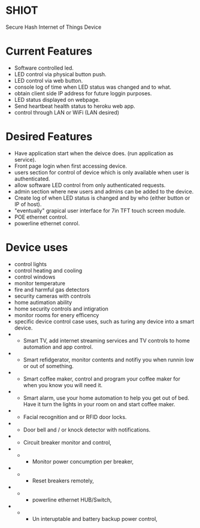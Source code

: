 # SHIOT
Secure Hash Internet of Things Device

# Current Features
- Software controlled led.
- LED control via physical button push.
- LED control via web button.
- console log of time when LED status was changed and to what.
- obtain client side IP address for future loggin purposes.
- LED status displayed on webpage.
- Send heartbeat health status to heroku web app.
- control through LAN or WiFi (LAN desired)

# Desired Features
- Have application start when the deivce does. (run application as service).
- Front page login when first accessing device.
- users section for control of device which is only available when user is authenticated.
- allow software LED control from only authenticated requests.
- admin section where new users and admins can be added to the device.
- Create log of when LED status is changed and by who (either button or IP of host).
- "eventually" grapical user interface for 7in TFT touch screen module.
- POE ethernet control.
- powerline ethernet conrol.

# Device uses
- control lights
- control heating and cooling
- control windows
- monitor temperature
- fire and harmful gas detectors
- security cameras with controls
- home autimation ability
- home security controls and intigration
- monitor rooms for enery efficency
- specific device control case uses, such as turing any device into a smart device.
- - Smart TV, add internet streaming services and TV controls to home automation and app control.
- - Smart refidgerator, monitor contents and notifiy you when runnin low or out of something.
- - Smart coffee maker, control and program your coffee maker for when you know you will need it.
- - Smart alarm, use your home automation to help you get out of bed.  Have it turn the lights in your room on and start coffee maker.
- - Facial recognition and or RFID door locks.
- - Door bell and / or knock detector with notifications.
- - Circuit breaker monitor and control, 
- - - Monitor power concumption per breaker, 
- - - Reset breakers remotely, 
- - - powerline ethernet HUB/Switch,
- - - Un interuptable and battery backup power control,